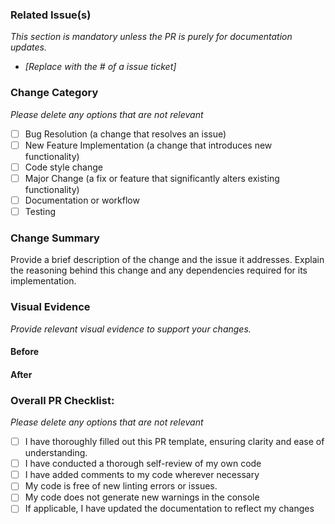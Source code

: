 ### Related Issue(s)

_This section is mandatory unless the PR is purely for documentation updates._

- _[Replace with the # of a issue ticket]_

### Change Category

_Please delete any options that are not relevant_

- [ ] Bug Resolution (a change that resolves an issue)
- [ ] New Feature Implementation (a change that introduces new functionality)
- [ ] Code style change
- [ ] Major Change (a fix or feature that significantly alters existing functionality)
- [ ] Documentation or workflow
- [ ] Testing

### Change Summary

Provide a brief description of the change and the issue it addresses. Explain the reasoning behind this change and any dependencies required for its implementation.

### Visual Evidence

_Provide relevant visual evidence to support your changes._

#### Before

#### After

### Overall PR Checklist:

_Please delete any options that are not relevant_

- [ ] I have thoroughly filled out this PR template, ensuring clarity and ease of understanding.
- [ ] I have conducted a thorough self-review of my own code
- [ ] I have added comments to my code wherever necessary
- [ ] My code is free of new linting errors or issues.
- [ ] My code does not generate new warnings in the console
- [ ] If applicable, I have updated the documentation to reflect my changes